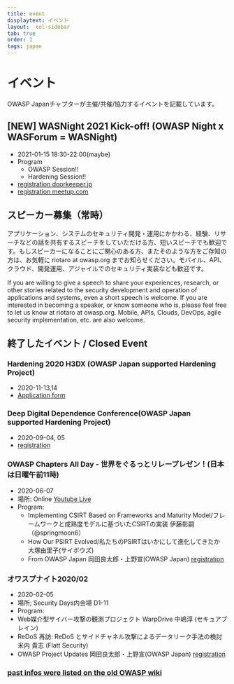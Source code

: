 ```yaml
---
title: event
displaytext: イベント 
layout:  col-sidebar
tab: true
order: 1
tags: japan
---
```


# イベント
OWASP Japanチャプターが主催/共催/協力するイベントを記載しています。

## [NEW] WASNight 2021 Kick-off! (OWASP Night x WASForum = WASNight)
* 2021-01-15 18:30-22:00(maybe)
* Program
    * OWASP Session!!
    * Hardening Session!!
* [registration doorkeeper.jp](https://owasp.doorkeeper.jp/events/116127)
* [registration meetup.com](https://www.meetup.com/ja-JP/japan-owasp-meetup-group/events/275535039/)

## スピーカー募集（常時）
アプリケーション、システムのセキュリティ開発・運用にかかわる、経験、リサーチなどの話を共有するスピーチをしていただける方、短いスピーチでも歓迎です。もしスピーカーになることにご関心のある方、またそのような方をご存知の方は、お気軽に riotaro at owasp.org までお知らせください。モバイル、API、クラウド、開発運用、アジャイルでのセキュリティ実装なども歓迎です。

If you are willing to give a speech to share your experiences, research, or other stories related to the security development and operation of applications and systems, even a short speech is welcome. If you are interested in becoming a speaker, or know someone who is, please feel free to let us know at riotaro at owasp.org. Mobile, APIs, Clouds, DevOps, agile security implementation, etc. are also welcome.


## 終了したイベント / Closed Event

### Hardening 2020 H3DX (OWASP Japan supported Hardening Project)
* 2020-11-13,14
* [Application form](https://wasforum.jp/hardening-project/hardening-2020-H3DX/) 

### Deep Digital Dependence Conference(OWASP Japan supported Hardening Project) 
* 2020-09-04, 05
* [registration](https://hardening.doorkeeper.jp/events/110009)

### OWASP Chapters All Day - 世界をぐるっとリレープレゼン！(日本は日曜午前11時)
* 2020-06-07
* 場所: Online [Youtube Live](https://www.youtube.com/watch?v=yNqiibMN8nY)
* Program: 
    * Implementing CSIRT Based on Frameworks and Maturity Model/フレームワークと成熟度モデルに基づいたCSIRTの実装 伊藤彰嗣（@springmoon6）
    * How Our PSIRT Evolved/私たちのPSIRTはいかにして進化してきたか 大塚由里子(サイボウズ)
    * From OWASP Japan 岡田良太郎・上野宣(OWASP Japan)
[registration](https://owasp.doorkeeper.jp/events/107496)


### オワスプナイト2020/02 
* 2020-02-05
* 場所; Security Days内会場 D1-11 
* Program: 
 * Web媒介型サイバー攻撃の観測プロジェクト WarpDrive 中嶋淳 (セキュアブレイン)
 * ReDoS 再訪: ReDoS とサイドチャネル攻撃によるデータリーク手法の検討 米内 貴志 (Flatt Security)
 * OWASP Project Updates 岡田良太郎・上野宣(OWASP Japan)
[registration](https://owasp.doorkeeper.jp/events/103020)

### [past infos were listed on the old OWASP wiki](https://wiki.owasp.org/index.php/Japan#tab=NEWS) 

